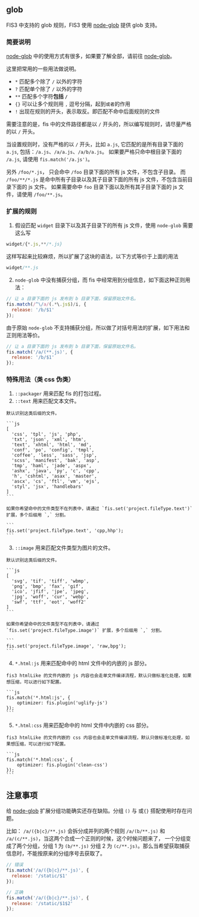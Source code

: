## glob

FIS3 中支持的 glob 规则，FIS3 使用 [node-glob](https://github.com/isaacs/node-glob) 提供 glob 支持。

### 简要说明

[node-glob](https://github.com/isaacs/node-glob) 中的使用方式有很多，如果要了解全部，请前往 [node-glob](https://github.com/isaacs/node-glob)。

这里把常用的一些用法做说明。

- `*` 匹配多个除了 `/` 以外的字符
- `?` 匹配单个除了 `/` 以外的字符
- `**` 匹配多个字符**包括 `/`**
- `{}` 可以让多个规则用 `,` 逗号分隔，起到`或者`的作用
- `!` 出现在规则的开头，表示取反。即匹配不命中后面规则的文件

需要注意的是，fis 中的文件路径都是以 `/` 开头的，所以编写规则时，请尽量严格的以 `/` 开头。

当设置规则时，没有严格的以 `/` 开头，比如 `a.js`, 它匹配的是所有目录下面的 `a.js`, 包括：`/a.js`、`/a/a.js`、`/a/b/a.js`。 如果要严格只命中根目录下面的 `/a.js`, 请使用 `fis.match('/a.js')`。

另外 `/foo/*.js`， 只会命中 `/foo` 目录下面的所有 js 文件，不包含子目录。
而 `/foo/**/*.js` 是命中所有子目录以及其子目录下面的所有 js 文件，不包含当前目录下面的 js 文件。
如果需要命中 `foo` 目录下面以及所有其子目录下面的 js 文件，请使用 `/foo/**.js`。


### 扩展的规则

1. 假设匹配 `widget` 目录下以及其子目录下的所有 js 文件，使用 `node-glob` 需要这么写

  ```js
  widget/{*.js,**/*.js}
  ```

  这样写起来比较麻烦，所以扩展了这块的语法，以下方式等价于上面的用法

  ```js
  widget/**.js
  ```
2. `node-glob` 中没有捕获分组，而 fis 中经常用到分组信息，如下面这种正则用法：

  ```js
  // 让 a 目录下面的 js 发布到 b 目录下面，保留原始文件名。
  fis.match(/^\/a/(.*\.js$)/i, {
    release: '/b/$1'
  });
  ```

  由于原始 `node-glob` 不支持捕获分组，所以做了对括号用法的扩展，如下用法和正则用法等价。

  ```js
  // 让 a 目录下面的 js 发布到 b 目录下面，保留原始文件名。
  fis.match('/a/(**.js)', {
    release: '/b/$1'
  });
  ```

  ### 特殊用法（类 css 伪类）

  1. `::packager` 用来匹配 fis 的打包过程。
  2. `::text` 用来匹配文本文件。

    默认识别这类后缀的文件。

    ```js
    [
      'css', 'tpl', 'js', 'php',
      'txt', 'json', 'xml', 'htm',
      'text', 'xhtml', 'html', 'md',
      'conf', 'po', 'config', 'tmpl',
      'coffee', 'less', 'sass', 'jsp',
      'scss', 'manifest', 'bak', 'asp',
      'tmp', 'haml', 'jade', 'aspx',
      'ashx', 'java', 'py', 'c', 'cpp',
      'h', 'cshtml', 'asax', 'master',
      'ascx', 'cs', 'ftl', 'vm', 'ejs',
      'styl', 'jsx', 'handlebars'
    ]
    ```

    如果你希望命中的文件类型不在列表中，请通过 `fis.set('project.fileType.text')` 扩展，多个后缀用 `,` 分割。

    ```
    fis.set('project.fileType.text', 'cpp,hhp');
    ```

  3. `::image` 用来匹配文件类型为图片的文件。

    默认识别这类后缀的文件。

    ```js
    [
      'svg', 'tif', 'tiff', 'wbmp',
      'png', 'bmp', 'fax', 'gif',
      'ico', 'jfif', 'jpe', 'jpeg',
      'jpg', 'woff', 'cur', 'webp',
      'swf', 'ttf', 'eot', 'woff2'
    ]
    ```

    如果你希望命中的文件类型不在列表中，请通过 `fis.set('project.fileType.image')` 扩展，多个后缀用 `,` 分割。

    ```
    fis.set('project.fileType.image', 'raw,bpg');
    ```
  4. `*.html:js` 用来匹配命中的 html 文件中的内嵌的 js 部分。

    fis3 htmlLike 的文件内嵌的 js 内容也会走单文件编译流程，默认只做标准化处理，如果想压缩，可以进行如下配置。

    ```js
    fis.match('*.html:js', {
        optimizer: fis.plugin('uglify-js')
    });
    ```
  5. `*.html:css` 用来匹配命中的 html 文件中内嵌的 css 部分。

    fis3 htmlLike 的文件内嵌的 css 内容也会走单文件编译流程，默认只做标准化处理，如果想压缩，可以进行如下配置。

    ```js
    fis.match('*.html:css', {
        optimizer: fis.plugin('clean-css')
    });
    ```

## 注意事项

给 [node-glob](https://github.com/isaacs/node-glob) 扩展分组功能确实还存在缺陷。分组 `()` 与 或`{}` 搭配使用时存在问题。

比如： `/a/({b|c}/**.js)` 会拆分成并列的两个规则 `/a/(b/**.js)` 和 `/a/(c/**.js)`，当这两个合成一个正则的时候，这个时候问题来了，
一个分组变成了两个分组，分组 1 为 `(b/**.js)` 分组 2 为 `(c/**.js)`。那么当希望获取捕获信息时，不能按原来的分组序号去获取了。

```js
// 错误
fis.match('/a/({b|c}/**.js)', {
  release: '/static/$1'
});

// 正确
fis.match('/a/({b|c}/**.js)', {
  release: '/static/$1$2'
});
```
